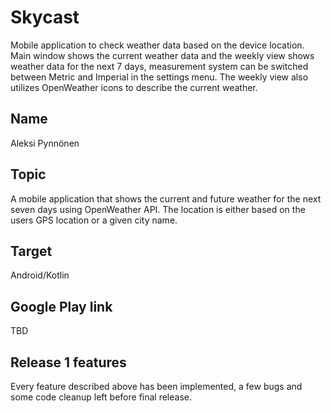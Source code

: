 # Skycast  
Mobile application to check weather data based on the device location. Main window shows the current weather data and the weekly view shows weather data for the next 7 days, measurement system can be switched between Metric and Imperial in the settings menu. The weekly view also utilizes OpenWeather icons to describe the current weather.

## Name  
Aleksi Pynnönen  

## Topic  
A mobile application that shows the current and future weather for the next seven days using OpenWeather API. The location is either based on the users GPS location or a given city name.  

## Target  
Android/Kotlin  

## Google Play link  
TBD

## Release 1 features  
Every feature described above has been implemented, a few bugs and some code cleanup left before final release.
